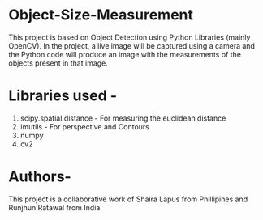 # Object-Size-Measurement

This project is based on Object Detection using Python Libraries (mainly OpenCV). In the project, a live image will be captured using a camera and the Python code will produce 
an image with the measurements of the objects present in that image.


# Libraries used - 
1. scipy.spatial.distance - For measuring the euclidean distance
2. imutils - For perspective and Contours
3. numpy
4. cv2


# Authors-
This project is a collaborative work of Shaira Lapus from Phillipines and Runjhun Ratawal from India.

